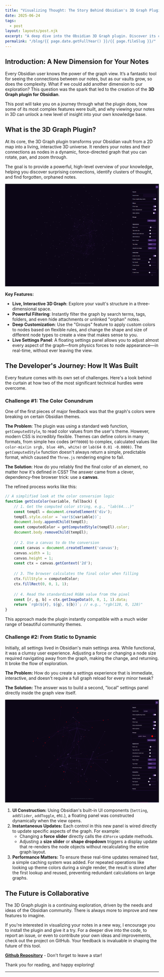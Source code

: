 ```yaml
---
title: "Visualizing Thought: The Story Behind Obsidian's 3D Graph Plugin"
date: 2025-06-24
tags:
  - post
layout: layouts/post.njk
excerpt: "A deep dive into the Obsidian 3D Graph plugin. Discover its core features and take a behind-the-scenes look at the technical challenges and solutions involved in its development, from solving complex CSS color issues to building a real-time settings UI."
permalink: "/blog/{{ page.date.getFullYear() }}/{{ page.fileSlug }}/"
---
```


## Introduction: A New Dimension for Your Notes

Every Obsidian user knows the power of the graph view. It’s a fantastic tool for seeing the connections between our notes, but as our vaults grow, so does the complexity. What if we could add another dimension to our exploration? This question was the spark that led to the creation of the **3D Graph plugin for Obsidian**.

This post will take you on a journey through what the plugin does, how some of its most complex features were built, and why viewing your notes in 3D can unlock a new level of insight into your own knowledge base.

## What is the 3D Graph Plugin?

At its core, the 3D Graph plugin transforms your Obsidian vault from a 2D map into a living, interactive 3D universe. It renders your notes and their connections as nodes in a dynamic, force-directed graph that you can rotate, pan, and zoom through.

The goal is to provide a powerful, high-level overview of your knowledge, helping you discover surprising connections, identify clusters of thought, and find forgotten, orphaned notes.

![A screenshot of the 3D Graph plugin showing an interactive network of notes.](/images/blog/2025/06-24/hero.png)

**Key Features:**

* **Live, Interactive 3D Graph**: Explore your vault's structure in a three-dimensional space.
* **Powerful Filtering**: Instantly filter the graph by search terms, tags, folders, and even hide attachments or unlinked "orphan" notes.
* **Deep Customization**: Use the "Groups" feature to apply custom colors to nodes based on flexible rules, and change the shape and size of different node types to create a view that makes sense to you.
* **Live Settings Panel**: A floating settings panel allows you to adjust almost every aspect of the graph—from physics forces to node appearance—in real-time, without ever leaving the view.

## The Developer's Journey: How It Was Built

Every feature comes with its own set of challenges. Here's a look behind the curtain at how two of the most significant technical hurdles were overcome.

### Challenge #1: The Color Conundrum

One of the first pieces of major feedback was that the graph's colors were breaking on certain Obsidian themes.

**The Problem**: The plugin was using a standard web function, `getComputedStyle`, to read color values from the user's theme. However, modern CSS is incredibly flexible. Themes can define colors in many formats, from simple hex codes (`#ff0000`) to complex, calculated values like `color-mix(in srgb, blue 40%, white)` or `lab(64 0.01 -0.0008)`. The `getComputedStyle` function doesn't always return a simple, predictable format, which caused the `Three.js` rendering engine to fail.

**The Solution**: How do you reliably find the final color of an element, no matter how it's defined in CSS? The answer came from a clever, dependency-free browser trick: use a **canvas**.

The refined process works like this:

```javascript
// A simplified look at the color conversion logic
function getCssColor(variable, fallback) {
    // 1. Get the computed color string, e.g., "lab(64...)"
    const tempEl = document.createElement('div');
    tempEl.style.color = `var(${variable})`;
    document.body.appendChild(tempEl);
    const computedColor = getComputedStyle(tempEl).color;
    document.body.removeChild(tempEl);

    // 2. Use a canvas to do the conversion
    const canvas = document.createElement('canvas');
    canvas.width = 1;
    canvas.height = 1;
    const ctx = canvas.getContext('2d');
    
    // 3. The browser calculates the final color when filling
    ctx.fillStyle = computedColor; 
    ctx.fillRect(0, 0, 1, 1);

    // 4. Read the standardized RGBA value from the pixel
    const [r, g, b] = ctx.getImageData(0, 0, 1, 1).data;
    return `rgb(${r}, ${g}, ${b})`; // e.g., "rgb(128, 0, 128)"
}
```
This approach made the plugin instantly compatible with a much wider range of beautiful community themes.

### Challenge #2: From Static to Dynamic
Initially, all settings lived in Obsidian's main settings area. While functional, it was a clumsy user experience. Adjusting a force or changing a node size required navigating away from the graph, making the change, and returning. It broke the flow of exploration.

**The Problem:** How do you create a settings experience that is immediate, interactive, and doesn't require a full graph reload for every minor tweak?

**The Solution:** The answer was to build a second, "local" settings panel directly inside the graph view itself.

![A screenshot showing the Live Settings Panel open within the 3D Graph view.](/images/blog/2025/06-24/settings-panel.png)

1. **UI Construction:** Using Obsidian's built-in UI components (`Setting`, `addSlider`, `addToggle`, etc.), a floating panel was constructed dynamically when the view opens.
2. **Instantaneous Updates:** Each control in this new panel is wired directly to update specific aspects of the graph. For example:
    - Changing a **force slider** directly calls the `d3Force` update methods.
    - Adjusting a **size slider** or **shape dropdown** triggers a display update that re-renders the node objects without recalculating the entire graph layout.
3. **Performance Matters:** To ensure these real-time updates remained fast, a simple caching system was added. For repeated operations like looking up theme colors during a single render, the result is stored after the first lookup and reused, preventing redundant calculations on large graphs.

## The Future is Collaborative
The 3D Graph plugin is a continuing exploration, driven by the needs and ideas of the Obsidian community. There is always more to improve and new features to imagine.

If you're interested in visualizing your notes in a new way, I encourage you to install the plugin and give it a try. For a deeper dive into the code, to report an issue, or even to contribute your own ideas and improvements, check out the project on GitHub. Your feedback is invaluable in shaping the future of this tool.

[**Github Repository**](https://github.com/Apoo711/obsidian-3d-graph) - Don't forget to leave a star!

Thank you for reading, and happy exploring!

---